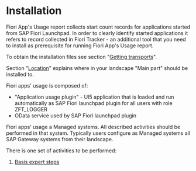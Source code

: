 # Installation

Fiori App's Usage report collects start count records for applications started from SAP Fiori Launchpad. In order to clearly identify started applications it refers to record collected in Fiori Tracker - an additional tool that you need to install as prerequisite for running Fiori App's Usage report.

To obtain the installation files see section "[Getting transports](trans)".

Section "[Location](deployment/location.md)" explains where in your landscape "Main part" should be installed to.

Fiori apps' usage is composed of:
- "Application usage plugin" - UI5 application that is loaded and run automatically as SAP Fiori launchpad plugin for all users with role ZFT_LOGGER
- OData service used by SAP Fiori launchpad plugin

Fiori apps' usage a Managed systems. All described activities should be performed in that system. Typically users configure as Managed systems all SAP Gateway systems from their landscape.

There is one set of activities to be performed:

1. [Basis expert steps](basis.md)